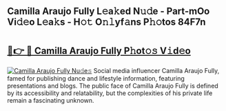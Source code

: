 ## Camilla Araujo Fully L𝚎a𝚔ed N𝚞𝚍e - Part-mOo Vi𝚍𝚎o L𝚎a𝚔s - H𝚘𝚝 O𝚗𝚕yf𝚊ns P𝚑𝚘tos 84F7n

# <h2><a href="http://kf5u8w.oniu.top/?m=Camilla+Araujo+Fully">🔗👉 🔴 Camilla Araujo Fully P𝚑ot𝚘𝚜 V𝚒d𝚎o</a></h2>

[![Camilla Araujo Fully Nu𝚍e𝚜](https://i.imgur.com/0qMVB7G.gif)](http://kf5u8w.oniu.top/?m=Camilla+Araujo+Fully)
Social media influencer Camilla Araujo Fully, famed for publishing dance and lifestyle information, featuring presentations and blogs. The public face of Camilla Araujo Fully is defined by its accessibility and relatability, but the complexities of his private life remain a fascinating unknown.  
